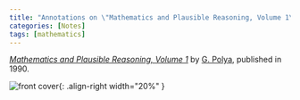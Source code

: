 ```yaml
---
title: "Annotations on \"Mathematics and Plausible Reasoning, Volume 1\""
categories: [Notes]
tags: [mathematics]
---
```


[*Mathematics and Plausible Reasoning, Volume 1*](https://www.amazon.com/dp/0691025096) by [G. Polya](https://en.wikipedia.org/wiki/George_P%C3%B3lya), published in 1990.

![front cover](https://images-na.ssl-images-amazon.com/images/I/41l-ja0iQ9L._SX331_BO1,204,203,200_.jpg){: .align-right width="20%" }

